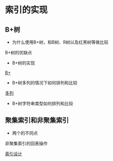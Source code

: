 # 索引的实现

## B+树

* 为什么使用B+树，和B树、R树以及红黑树等做比较

B+树的优缺点


* B+树的实现

[B+](https://zhuanlan.zhihu.com/p/473290678)

* B+树多列的情况下如何排列和比较

[多列](https://use-the-index-luke.com/sql/where-clause/the-equals-operator/concatenated-keys)



* B+树字符串类型如何排列和比较

## 聚集索引和非聚集索引

* 两个的不同点

非聚集索引的回表操作

[索引设计](https://learn.microsoft.com/en-us/sql/relational-databases/sql-server-index-design-guide?view=sql-server-ver16)

